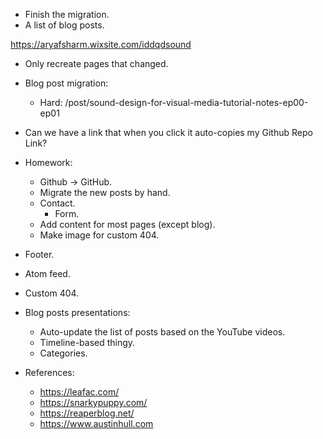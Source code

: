 - Finish the migration.
- A list of blog posts.

https://aryafsharm.wixsite.com/iddqdsound

- Only recreate pages that changed.

- Blog post migration:
  - Hard: /post/sound-design-for-visual-media-tutorial-notes-ep00-ep01

- Can we have a link that when you click it auto-copies my Github Repo Link?

- Homework:

  - Github -> GitHub.
  - Migrate the new posts by hand.
  - Contact.
    - Form.
  - Add content for most pages (except blog).
  - Make image for custom 404.

- Footer.
- Atom feed.
- Custom 404.

- Blog posts presentations:

  - Auto-update the list of posts based on the YouTube videos.
  - Timeline-based thingy.
  - Categories.

- References:
  - https://leafac.com/
  - https://snarkypuppy.com/
  - https://reaperblog.net/
  - https://www.austinhull.com
